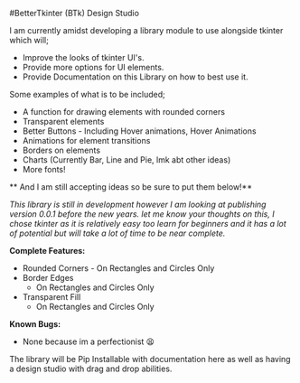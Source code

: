 #BetterTkinter (BTk) Design Studio

I am currently amidst developing a library module to use alongside tkinter which will;

* Improve the looks of tkinter UI's.
* Provide more options for UI elements.
* Provide Documentation on this Library on how to best use it.

Some examples of what is to be included;
 
 - A function for drawing elements with rounded corners
 - Transparent elements
 - Better Buttons - Including Hover animations, Hover Animations
 - Animations for element transitions
 - Borders on elements
 - Charts (Currently Bar, Line and Pie, lmk abt other ideas)
 - More fonts!

** And I am still accepting ideas so be sure to put them below!**

*This library is still in development however I am looking at publishing version 0.0.1 before the new years. let me know your thoughts on this, I chose tkinter as it is relatively easy too learn for beginners and it has a lot of potential but will take a lot of time to be near complete.*

__Complete Features:__
 
 - Rounded Corners
		- On Rectangles and Circles Only
 - Border Edges
	 - On Rectangles and Circles Only
 - Transparent Fill
	 - On Rectangles and Circles Only

__Known Bugs:__
 - None because im a perfectionist 😫



The library will be Pip Installable with documentation here as well as having a design studio with drag and drop abilities.
